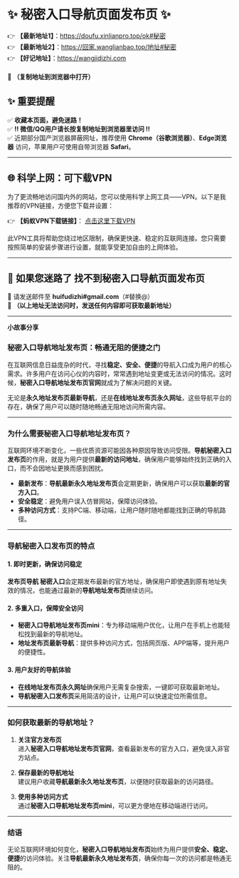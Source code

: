 # ✨ 秘密入口导航页面发布页 ✨  
👉 **【最新地址1】**：https://doufu.xinlianpro.top/ok#秘密  
👉 **【最新地址2】**：https://回家.wanglianbao.top/地址#秘密<br> 
👉 **【好记地址】**：https://wangjidizhi.com <br>  
📌 **（复制地址到浏览器中打开）**  

## ✨ 重要提醒  
✅ **收藏本页面，避免迷路！**  
✅ **‼ 微信/QQ用户请长按复制地址到浏览器里访问 ‼**  
✅ 近期部分国产浏览器屏蔽网址，推荐使用 **Chrome（谷歌浏览器）**、**Edge浏览器** 访问，苹果用户可使用自带浏览器 **Safari**。  

---

## 🌐 科学上网：可下载VPN
为了更流畅地访问国内外的网站，您可以使用科学上网工具——VPN。以下是我推荐的VPN链接，方便您下载并设置：

👉 **【蚂蚁VPN下载链接】**： [点击这里下载VPN](https://679c0.barrtaq.cc/c-21265/a-bS5rc)  

此VPN工具将帮助您绕过地区限制，确保更快速、稳定的互联网连接。您只需要按照简单的安装步骤进行设置，就能享受更加自由的上网体验。

---

## 📩 如果您迷路了  找不到秘密入口导航页面发布页
📧 请发送邮件至 **huifudizhi#gmail.com**（#替换@）  
📌 **（以上地址无法访问时，发送任何内容即可获取最新地址）**  

---	
**小故事分享**
### **秘密入口导航地址发布页：畅通无阻的便捷之门**  

在互联网信息日益庞杂的时代，寻找**稳定、安全、便捷**的导航入口成为用户的核心需求。许多用户在访问心仪的内容时，常常遇到地址变更或无法访问的情况。这时候，**秘密入口导航地址发布页官网**就成为了解决问题的关键。  

无论是**永久地址发布页最新导航**，还是**在线地址发布页永久网址**，这些导航平台的存在，确保了用户可以随时随地畅通无阻地访问所需内容。  

---

### **为什么需要秘密入口导航地址发布页？**  

互联网环境不断变化，一些优质资源可能因各种原因导致访问受限。**导航秘密入口发布页**的作用，就是为用户提供**最新的访问地址**，确保用户能够始终找到正确的入口，而不会因地址更换而感到困扰。  

- **最新发布**：**导航最新永久地址发布页**会定期更新，确保用户可以获取**最新的官方入口**。  
- **安全稳定**：避免用户误入仿冒网站，保障访问体验。  
- **多种访问方式**：支持PC端、移动端，让用户随时随地都能找到正确的导航路径。  

---

### **导航秘密入口发布页的特点**  

#### **1. 即时更新，确保访问稳定**  
**发布页导航 秘密入口**会定期发布最新的官方地址，确保用户即使遇到原有地址失效的情况，也能通过最新的**导航地址发布页**继续访问。  

#### **2. 多重入口，保障安全访问**  
- **秘密入口导航地址发布页mini**：专为移动端用户优化，让用户在手机上也能轻松找到最新的导航地址。  
- **地址发布页最新导航**：提供多种访问方式，包括网页版、APP端等，提升用户的便捷性。  

#### **3. 用户友好的导航体验**  
- **在线地址发布页永久网址**确保用户无需复杂搜索，一键即可获取最新地址。  
- **导航秘密入口发布页**采用简洁的设计，让用户可以快速定位所需信息。  

---

### **如何获取最新的导航地址？**  

1. **关注官方发布页**  
   进入**秘密入口导航地址发布页官网**，查看最新发布的官方入口，避免误入非官方站点。  

2. **保存最新的导航地址**  
   建议用户收藏**导航最新永久地址发布页**，以便随时获取最新的访问路径。  

3. **使用多种访问方式**  
   通过**秘密入口导航地址发布页mini**，可以更方便地在移动端进行访问。  

---

### **结语**  

无论互联网环境如何变化，**秘密入口导航地址发布页**始终为用户提供**安全、稳定、便捷**的访问体验。关注**导航最新永久地址发布页**，确保你每一次的访问都是畅通无阻的。
